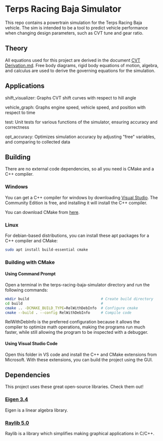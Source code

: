 # Terps Racing Baja Simulator

This repo contains a powertrain simulation for the Terps Racing Baja vehicle.
The sim is intended to be a tool to predict vehicle performance when changing design parameters, such as CVT tune and gear ratio.

## Theory

All equations used for this project are derived in the document [CVT Derivation.md](CVT%20Derivation.md).
Free body diagrams, rigid body equations of motion, algebra, and calculus are used to derive the governing equations for the simulation.

## Applications

shift_visualizer: Graphs CVT shift curves with respect to hill angle

vehicle_graph: Graphs engine speed, vehicle speed, and position with respect to time

test: Unit tests for various functions of the simulator, ensuring accuracy and correctness

opt_accuracy: Optimizes simulation accuracy by adjusting "free" variables, and comparing to collected data

## Building

There are no external code dependencies, so all you need is CMake and a C++ compiler.

### Windows

You can get a C++ compiler for windows by downloading [Visual Studio](https://visualstudio.microsoft.com/downloads/).
The Community Edition is free, and installing it will install the C++ compiler.

You can download CMake from [here](https://cmake.org/download/).

### Linux

For debian-based distributions, you can install these apt packages for a C++ compiler and CMake:
```bash
sudo apt install build-essential cmake
```

### Building with CMake

#### Using Command Prompt

Open a terminal in the terps-racing-baja-simulator directory and run the following commands:
```bash
mkdir build                                 # Create build directory
cd build                                    # 
cmake .. -DCMAKE_BUILD_TYPE=RelWithDebInfo  # Configure cmake
cmake --build . --config RelWithDebInfo     # Compile code
```
RelWithDebInfo is the preferred configuration because it allows the compiler to optimize math operations,
making the programs run much faster, while still allowing the program to be inspected with a debugger.

#### Using Visual Studio Code

Open this folder in VS code and install the C++ and CMake extensions from Microsoft.
With these extensions, you can build the project using the GUI.

## Dependencies

This project uses these great open-source libraries. Check them out!

### [Eigen 3.4](https://eigen.tuxfamily.org)
Eigen is a linear algebra library.

### [Raylib 5.0](https://github.com/raysan5/raylib/)
Raylib is a library which simplifies making graphical applications in C/C++.
